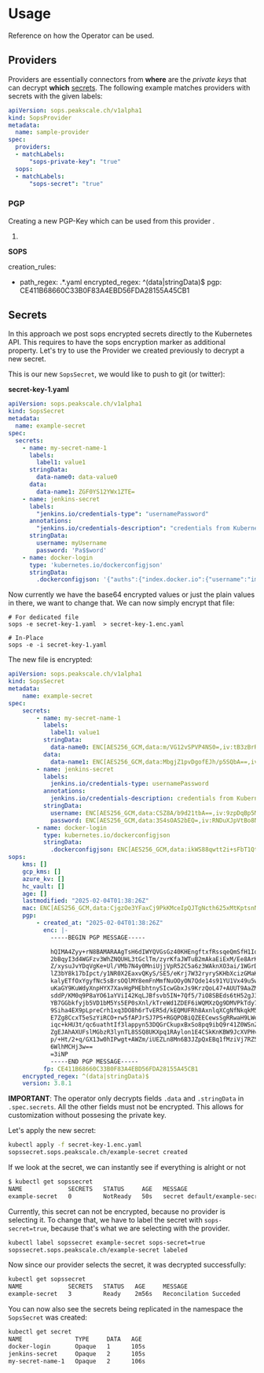 # Usage

Reference on how the Operator can be used.

## Providers

Providers are essentially connectors from **where** are the _private keys_ that can decrypt **which** [secrets](#secrets). The following example matches providers with secrets with the given labels:

```yaml
apiVersion: sops.peakscale.ch/v1alpha1
kind: SopsProvider
metadata:
  name: sample-provider
spec:
  providers:
  - matchLabels:
      "sops-private-key": "true"
  sops:
  - matchLabels:
      "sops-secret": "true"
```

### PGP

Creating a new PGP-Key which can be used from this provider .

1. 





**SOPS**


creation_rules:
  - path_regex: .*.yaml
    encrypted_regex: ^(data|stringData)$
    pgp: CE411B68660C33B0F83A4EBD56FDA28155A45CB1

## Secrets

In this approach we post sops encrypted secrets directly to the Kubernetes API. This requires to have the sops encryption marker as additional property. Let's try to use the Provider we created previously to decrypt a new secret.

This is our new `SopsSecret`, we would like to push to git (or twitter):

__secret-key-1.yaml__
```yaml
apiVersion: sops.peakscale.ch/v1alpha1
kind: SopsSecret
metadata:
  name: example-secret
spec:
  secrets:
    - name: my-secret-name-1
      labels:
        label1: value1
      stringData:
        data-name0: data-value0
      data:
        data-name1: ZGF0YS12YWx1ZTE=
    - name: jenkins-secret
      labels:
        "jenkins.io/credentials-type": "usernamePassword"
      annotations:
        "jenkins.io/credentials-description": "credentials from Kubernetes"
      stringData:
        username: myUsername
        password: 'Pa$$word'
    - name: docker-login
      type: 'kubernetes.io/dockerconfigjson'
      stringData:
        .dockerconfigjson: '{"auths":{"index.docker.io":{"username":"imyuser","password":"mypass","email":"myuser@abc.com","auth":"aW15dXNlcjpteXBhc3M="}}}'
```

Now currently we have the base64 encrypted values or just the plain values in there, we want to change that. We can now simply encrypt that file:

```shell
# For dedicated file
sops -e secret-key-1.yaml  > secret-key-1.enc.yaml

# In-Place
sops -e -i secret-key-1.yaml
```

The new file is encrypted:

```yaml
apiVersion: sops.peakscale.ch/v1alpha1
kind: SopsSecret
metadata:
    name: example-secret
spec:
    secrets:
        - name: my-secret-name-1
          labels:
            label1: value1
          stringData:
            data-name0: ENC[AES256_GCM,data:m/VG12vSPVP4NS0=,iv:tB3zBrRdtkaB9SdyWfOH5/BT0fH6QMRLtch7aFOLI/E=,tag:y+o4BuN5bRMdI0wCeA01Rw==,type:str]
          data:
            data-name1: ENC[AES256_GCM,data:MbgjZ1pvDgofEJh/p5SQbA==,iv:2e/DZXxQCDNfHt1zxCEAXFeVgtbCLdqDx4Y0JjfJH4g=,tag:s5D5s8CuWw9qHYwAy7PJPA==,type:str]
        - name: jenkins-secret
          labels:
            jenkins.io/credentials-type: usernamePassword
          annotations:
            jenkins.io/credentials-description: credentials from Kubernetes
          stringData:
            username: ENC[AES256_GCM,data:CSZ8A/b9d21tbA==,iv:9zpDqBp5MIVqFrKKGGiSQg0InlSw5O/shv86LftPzg0=,tag:E1So8yXTjiu4KwwNXztXsA==,type:str]
            password: ENC[AES256_GCM,data:3S4sOAS2bEQ=,iv:RNDuXJpVtBo8NiZr4/g6Zjjp9Gq+e9yF3tukRTA7leU=,tag:F5aAIw6KNMv+GJv2XEgYBw==,type:str]
        - name: docker-login
          type: kubernetes.io/dockerconfigjson
          stringData:
            .dockerconfigjson: ENC[AES256_GCM,data:ikWS88qwtt2i+sFbT1QtkLbV3bzloAwKskDLd3ypJVglVwLVmm+0CJ1VnyemAHcLRM56M/k0/AM76gz0HBQ+RnAKuq9IqJc8My6gOLv35TDX39a+U5iH+5cvtgCa1k7Q4CjGrv2b4PrcAtWaG+esWsoFww6v4/WBcaZWsIvfzg==,iv:Re+0yieLq0dW6V35Rt3rrliWWX07voRCLUawwZ7FoOo=,tag:Vkkaro72aXwNj5BYWyfkFw==,type:str]
sops:
    kms: []
    gcp_kms: []
    azure_kv: []
    hc_vault: []
    age: []
    lastmodified: "2025-02-04T01:38:26Z"
    mac: ENC[AES256_GCM,data:CjgzOe3YFaxCj9PkKMceIpQJTgNcth625xMtKptsnNMMg7MR9VdSOORqFaw4lDXUXdGs9QvPNgTz7YKX3RwDMZTLrUnmwUm9YLpOe3/rRyY/E1pKgqr43W0E8pNnWtjQlmgbRdLd4yNDnvwLRnL66aoa9WvHqNr4CoQXtDhAf2M=,iv:6ftsNfk3DpHovrqBs4h7vbP0UCqnYI7cYrbXJlwQkHg=,tag:2hgv8q5fNxe61Maxy7uzKg==,type:str]
    pgp:
        - created_at: "2025-02-04T01:38:26Z"
          enc: |-
            -----BEGIN PGP MESSAGE-----

            hQIMA4Zyy+rN8BAMARAAgTsH6dIWYQVGsGz40KHEngftxfRssqeQmSfH1IqWIUpi
            2bBqyI3d4WGFzv3WhZNQUHL3tGclTm/zyrKfaJWTuB2mAkaEiExM/Ee8ArKLJPng
            Z/xysuJvYDqVgKe+Ul/VMb7N4y0MniUjjVpR52C5a6z3WAknXO3ai/1WGrD1bLiE
            lZ3bY8k17bIpct/y1NR0X2EaxvQKyS/SE5/eKrj7W32ryrySKHbXcizGMaKle35x
            kalyETfOxYgyfNc5sBrsOQlMY8emFnMmfNuOOyON7Qde14s91YU1Vx49u5wl7UlD
            uKaGY9KuWdyXnpHYX7XavHgPHEbhtnySIcwGbxJs9KrzQoL47+AUUT9AaZM3bsep
            sddP/KM0q9P8aYO61aYViI42KqLJBfsvb5IN+7Qf5/7iO8SBEds6tH52gJ34nBMO
            YB7GGbkfyjb5VD1bM5Ys5EP0sXnl/kTreWd1ZDEF6iWQMXzQg9DMVPkTdy7HN+4h
            9Siha4EX9pLpreCrh1xq3DO8h6rTvER5d/kEQMUFRh8AxnlqXCgNfNkqkM5vSE5r
            E7Zg8CcxT5eSzYiRCO+rw5fAPJrSJ7PS+RGQPOBiQZEECewsSgRRwaH9LWeC9OGJ
            iqc+kHU3t/qc6uathtIf3lappyn53DQGrCkupxBxSo8pq9ibQ9r41Z0WSnZgXZnU
            ZgEJAhAXUFslMGbzR3lynTL8SSQ8UKXpq1RAylon1E4CSkKnKBW9JcXVPHvlDqH7
            p/+Ht/2+q/GX13w0hIPwgt+AWZm/iUEZLn8Mn6B3JZpQxEBq1fMziVj7RZ5MsjNV
            6WlhMCHj3w==
            =3iNP
            -----END PGP MESSAGE-----
          fp: CE411B68660C33B0F83A4EBD56FDA28155A45CB1
    encrypted_regex: ^(data|stringData)$
    version: 3.8.1
```

**IMPORTANT**: The operator only decrypts fields `.data` and `.stringData` in `.spec.secrets`. All the other fields must not be encrypted. This allows for customization without possesing the private key.

Let's apply the new secret:

```bash
kubectl apply -f secret-key-1.enc.yaml
sopssecret.sops.peakscale.ch/example-secret created
```

If we look at the secret, we can instantly see if everything is alright or not 

```bash
$ kubectl get sopssecret
NAME             SECRETS   STATUS     AGE   MESSAGE
example-secret   0         NotReady   50s   secret default/example-secret has no decryption providers
```

Currently, this secret can not be encrypted, because no provider is selecting it. To change that, we have to label the secret with `sops-secret=true`, because that's what we are selecting with the provider.

```bash
kubectl label sopssecret example-secret sops-secret=true
sopssecret.sops.peakscale.ch/example-secret labeled
```

Now since our provider selects the secret, it was decrypted successfully:

```bash
kubectl get sopssecret
NAME             SECRETS   STATUS   AGE     MESSAGE
example-secret   3         Ready    2m56s   Reconcilation Succeded
```

You can now also see the secrets being replicated in the namespace the `SopsSecret` was created:

```bash
kubectl get secret
NAME               TYPE     DATA   AGE
docker-login       Opaque   1      105s
jenkins-secret     Opaque   2      105s
my-secret-name-1   Opaque   2      106s
```